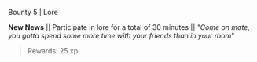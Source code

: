 Bounty 5 | Lore

**New News**
|| Participate in lore for a total of 30 minutes ||
*"Come on mate, you gotta spend some more time with your friends than in your room*"
> Rewards: 25 xp